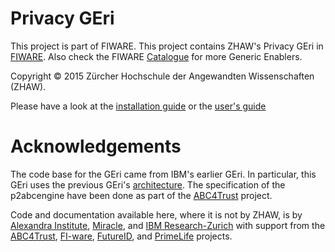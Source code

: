 Privacy GEri
===========

This project is part of FIWARE. This project contains ZHAW's Privacy GEri in [FIWARE](https://www.fiware.eu). Also check the FIWARE [Catalogue](http://catalogue.fiware.org) for more Generic Enablers.

Copyright &copy; 2015 Zürcher Hochschule der Angewandten Wissenschaften
(ZHAW).

Please have a look at the [installation guide](Documentation/zhaw/installation-guide.md) or the [user's guide](Documentation/zhaw/users-guide.md)

Acknowledgements
===============

The code base for the GEri came from IBM's earlier GEri. In particular, this GEri uses the previous GEri's [architecture](https://github.com/p2abcengine/p2abcengine/wiki/Architecture). The specification of the p2abcengine have been done as part of the 
[ABC4Trust](https://www.abc4trust.eu) project.  

Code and documentation available here, where it is not by ZHAW, is by [Alexandra Institute](http://www.alexandra.dk/), [Miracle](https://http://www.miracleas.dk), and [IBM Research-Zurich](http://www.zurich.ibm.com) with support from the [ABC4Trust](https://www.abc4trust.eu), [FI-ware](https://www.fi-ware.eu),  [FutureID](https://www.futureid.eu),
and [PrimeLife](http://www.primelife.eu) projects.



